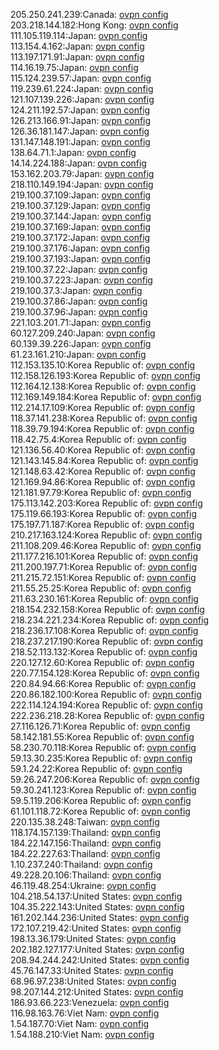 205.250.241.239:Canada: [ovpn config](vpn/205_250_241_239.ovpn)  
203.218.144.182:Hong Kong: [ovpn config](vpn/203_218_144_182.ovpn)  
111.105.119.114:Japan: [ovpn config](vpn/111_105_119_114.ovpn)  
113.154.4.162:Japan: [ovpn config](vpn/113_154_4_162.ovpn)  
113.197.171.91:Japan: [ovpn config](vpn/113_197_171_91.ovpn)  
114.16.19.75:Japan: [ovpn config](vpn/114_16_19_75.ovpn)  
115.124.239.57:Japan: [ovpn config](vpn/115_124_239_57.ovpn)  
119.239.61.224:Japan: [ovpn config](vpn/119_239_61_224.ovpn)  
121.107.139.226:Japan: [ovpn config](vpn/121_107_139_226.ovpn)  
124.211.192.57:Japan: [ovpn config](vpn/124_211_192_57.ovpn)  
126.213.166.91:Japan: [ovpn config](vpn/126_213_166_91.ovpn)  
126.36.181.147:Japan: [ovpn config](vpn/126_36_181_147.ovpn)  
131.147.148.191:Japan: [ovpn config](vpn/131_147_148_191.ovpn)  
138.64.71.1:Japan: [ovpn config](vpn/138_64_71_1.ovpn)  
14.14.224.188:Japan: [ovpn config](vpn/14_14_224_188.ovpn)  
153.162.203.79:Japan: [ovpn config](vpn/153_162_203_79.ovpn)  
218.110.149.194:Japan: [ovpn config](vpn/218_110_149_194.ovpn)  
219.100.37.109:Japan: [ovpn config](vpn/219_100_37_109.ovpn)  
219.100.37.129:Japan: [ovpn config](vpn/219_100_37_129.ovpn)  
219.100.37.144:Japan: [ovpn config](vpn/219_100_37_144.ovpn)  
219.100.37.169:Japan: [ovpn config](vpn/219_100_37_169.ovpn)  
219.100.37.172:Japan: [ovpn config](vpn/219_100_37_172.ovpn)  
219.100.37.176:Japan: [ovpn config](vpn/219_100_37_176.ovpn)  
219.100.37.193:Japan: [ovpn config](vpn/219_100_37_193.ovpn)  
219.100.37.22:Japan: [ovpn config](vpn/219_100_37_22.ovpn)  
219.100.37.223:Japan: [ovpn config](vpn/219_100_37_223.ovpn)  
219.100.37.3:Japan: [ovpn config](vpn/219_100_37_3.ovpn)  
219.100.37.86:Japan: [ovpn config](vpn/219_100_37_86.ovpn)  
219.100.37.96:Japan: [ovpn config](vpn/219_100_37_96.ovpn)  
221.103.201.71:Japan: [ovpn config](vpn/221_103_201_71.ovpn)  
60.127.209.240:Japan: [ovpn config](vpn/60_127_209_240.ovpn)  
60.139.39.226:Japan: [ovpn config](vpn/60_139_39_226.ovpn)  
61.23.161.210:Japan: [ovpn config](vpn/61_23_161_210.ovpn)  
112.153.135.10:Korea Republic of: [ovpn config](vpn/112_153_135_10.ovpn)  
112.158.126.193:Korea Republic of: [ovpn config](vpn/112_158_126_193.ovpn)  
112.164.12.138:Korea Republic of: [ovpn config](vpn/112_164_12_138.ovpn)  
112.169.149.184:Korea Republic of: [ovpn config](vpn/112_169_149_184.ovpn)  
112.214.17.109:Korea Republic of: [ovpn config](vpn/112_214_17_109.ovpn)  
118.37.141.238:Korea Republic of: [ovpn config](vpn/118_37_141_238.ovpn)  
118.39.79.194:Korea Republic of: [ovpn config](vpn/118_39_79_194.ovpn)  
118.42.75.4:Korea Republic of: [ovpn config](vpn/118_42_75_4.ovpn)  
121.136.56.40:Korea Republic of: [ovpn config](vpn/121_136_56_40.ovpn)  
121.143.145.84:Korea Republic of: [ovpn config](vpn/121_143_145_84.ovpn)  
121.148.63.42:Korea Republic of: [ovpn config](vpn/121_148_63_42.ovpn)  
121.169.94.86:Korea Republic of: [ovpn config](vpn/121_169_94_86.ovpn)  
121.181.97.79:Korea Republic of: [ovpn config](vpn/121_181_97_79.ovpn)  
175.113.142.203:Korea Republic of: [ovpn config](vpn/175_113_142_203.ovpn)  
175.119.66.193:Korea Republic of: [ovpn config](vpn/175_119_66_193.ovpn)  
175.197.71.187:Korea Republic of: [ovpn config](vpn/175_197_71_187.ovpn)  
210.217.163.124:Korea Republic of: [ovpn config](vpn/210_217_163_124.ovpn)  
211.108.209.46:Korea Republic of: [ovpn config](vpn/211_108_209_46.ovpn)  
211.177.216.101:Korea Republic of: [ovpn config](vpn/211_177_216_101.ovpn)  
211.200.197.71:Korea Republic of: [ovpn config](vpn/211_200_197_71.ovpn)  
211.215.72.151:Korea Republic of: [ovpn config](vpn/211_215_72_151.ovpn)  
211.55.25.25:Korea Republic of: [ovpn config](vpn/211_55_25_25.ovpn)  
211.63.230.161:Korea Republic of: [ovpn config](vpn/211_63_230_161.ovpn)  
218.154.232.158:Korea Republic of: [ovpn config](vpn/218_154_232_158.ovpn)  
218.234.221.234:Korea Republic of: [ovpn config](vpn/218_234_221_234.ovpn)  
218.236.17.108:Korea Republic of: [ovpn config](vpn/218_236_17_108.ovpn)  
218.237.217.190:Korea Republic of: [ovpn config](vpn/218_237_217_190.ovpn)  
218.52.113.132:Korea Republic of: [ovpn config](vpn/218_52_113_132.ovpn)  
220.127.12.60:Korea Republic of: [ovpn config](vpn/220_127_12_60.ovpn)  
220.77.154.128:Korea Republic of: [ovpn config](vpn/220_77_154_128.ovpn)  
220.84.94.66:Korea Republic of: [ovpn config](vpn/220_84_94_66.ovpn)  
220.86.182.100:Korea Republic of: [ovpn config](vpn/220_86_182_100.ovpn)  
222.114.124.194:Korea Republic of: [ovpn config](vpn/222_114_124_194.ovpn)  
222.236.218.28:Korea Republic of: [ovpn config](vpn/222_236_218_28.ovpn)  
27.116.126.71:Korea Republic of: [ovpn config](vpn/27_116_126_71.ovpn)  
58.142.181.55:Korea Republic of: [ovpn config](vpn/58_142_181_55.ovpn)  
58.230.70.118:Korea Republic of: [ovpn config](vpn/58_230_70_118.ovpn)  
59.13.30.235:Korea Republic of: [ovpn config](vpn/59_13_30_235.ovpn)  
59.1.24.22:Korea Republic of: [ovpn config](vpn/59_1_24_22.ovpn)  
59.26.247.206:Korea Republic of: [ovpn config](vpn/59_26_247_206.ovpn)  
59.30.241.123:Korea Republic of: [ovpn config](vpn/59_30_241_123.ovpn)  
59.5.119.206:Korea Republic of: [ovpn config](vpn/59_5_119_206.ovpn)  
61.101.118.72:Korea Republic of: [ovpn config](vpn/61_101_118_72.ovpn)  
220.135.38.248:Taiwan: [ovpn config](vpn/220_135_38_248.ovpn)  
118.174.157.139:Thailand: [ovpn config](vpn/118_174_157_139.ovpn)  
184.22.147.156:Thailand: [ovpn config](vpn/184_22_147_156.ovpn)  
184.22.227.63:Thailand: [ovpn config](vpn/184_22_227_63.ovpn)  
1.10.237.240:Thailand: [ovpn config](vpn/1_10_237_240.ovpn)  
49.228.20.106:Thailand: [ovpn config](vpn/49_228_20_106.ovpn)  
46.119.48.254:Ukraine: [ovpn config](vpn/46_119_48_254.ovpn)  
104.218.54.137:United States: [ovpn config](vpn/104_218_54_137.ovpn)  
104.35.222.143:United States: [ovpn config](vpn/104_35_222_143.ovpn)  
161.202.144.236:United States: [ovpn config](vpn/161_202_144_236.ovpn)  
172.107.219.42:United States: [ovpn config](vpn/172_107_219_42.ovpn)  
198.13.36.179:United States: [ovpn config](vpn/198_13_36_179.ovpn)  
202.182.127.177:United States: [ovpn config](vpn/202_182_127_177.ovpn)  
208.94.244.242:United States: [ovpn config](vpn/208_94_244_242.ovpn)  
45.76.147.33:United States: [ovpn config](vpn/45_76_147_33.ovpn)  
68.96.97.238:United States: [ovpn config](vpn/68_96_97_238.ovpn)  
98.207.144.212:United States: [ovpn config](vpn/98_207_144_212.ovpn)  
186.93.66.223:Venezuela: [ovpn config](vpn/186_93_66_223.ovpn)  
116.98.163.76:Viet Nam: [ovpn config](vpn/116_98_163_76.ovpn)  
1.54.187.70:Viet Nam: [ovpn config](vpn/1_54_187_70.ovpn)  
1.54.188.210:Viet Nam: [ovpn config](vpn/1_54_188_210.ovpn)  

